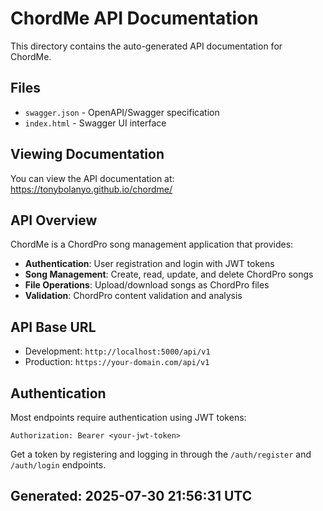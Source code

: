 # ChordMe API Documentation

This directory contains the auto-generated API documentation for ChordMe.

## Files

- `swagger.json` - OpenAPI/Swagger specification
- `index.html` - Swagger UI interface

## Viewing Documentation

You can view the API documentation at: https://tonybolanyo.github.io/chordme/

## API Overview

ChordMe is a ChordPro song management application that provides:

- **Authentication**: User registration and login with JWT tokens
- **Song Management**: Create, read, update, and delete ChordPro songs
- **File Operations**: Upload/download songs as ChordPro files
- **Validation**: ChordPro content validation and analysis

## API Base URL

- Development: `http://localhost:5000/api/v1`
- Production: `https://your-domain.com/api/v1`

## Authentication

Most endpoints require authentication using JWT tokens:

```
Authorization: Bearer <your-jwt-token>
```

Get a token by registering and logging in through the `/auth/register` and `/auth/login` endpoints.

## Generated: 2025-07-30 21:56:31 UTC
